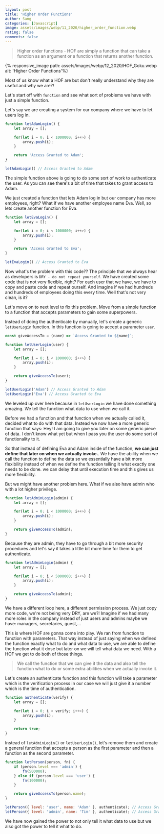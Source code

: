 ```yaml
---
layout: post
title: 'Higher Order Functions'
author: Sang
categories: [Javascript]
image: assets/images/webp/11_2020/higher_order_function.webp
rating: false
comments: false
---
```


> Higher order functions - HOF are simply a function that can take a function as an argument or a function that returns another function.

{% responsive_image path: assets/images/webp/12_2020/HOF_Goku.webp alt: 'Higher Order Functions'%}

Most of us know what a HOF are but don't really understand why they are useful and why we are?!

Let's start off with `function` and see what sort of problems we have with just a simple function.

Let's say we are creating a system for our company where we have to let users log in.

```javascript
function letAdamLogin() {
	let array = [];

	for(let i = 0; i < 1000000; i++>) {
		array.push(i);
	}

	return 'Access Granted to Adam';
}

letAdamLogin() // Access Granted to Adam
```

The simple function above is going to do some sort of work to authenticate the user. As you can see there's a bit of time that takes to grant access to Adam.

We just created a function that lets Adam log in but our company has more employees, right? What if we have another employee name Eva. Well, so lets create another function for Eva.

```javascript
function letEvaLogin() {
	let array = [];

	for(let i = 0; i < 1000000; i++>) {
		array.push(i);
	}

	return 'Access Granted to Eva';
}

letEvaLogin() // Access Granted to Eva
```

Now what's the problem with this code?? The principle that we always hear as developers is `DRY - do not repeat yourself`. We have created some code that is not very flexible, right? For each user that we have, we have to copy and paste code and repeat ourself. And imagine if we had hundreds and hundreds of employees doing this every time. Well that's not very clean, is it?

Let's move on to next level to fix this problem. Move from a simple function to a function that accepts parameters to gain some superpowers.

Instead of doing the authenticate by manually, let's create a generic `letUserLogin` function. In this function is going to accept a parameter `user`.

```javascript
const giveAccessTo = (name) => `Access Granted to ${name}`;

function letUserLogin(user) {
	let array = [];

	for(let i = 0; i < 1000000; i++>) {
		array.push(i);
	}

	return giveAccessTo(user);
}

letUserLogin('Adam') // Access Granted to Adam
letUserLogin('Eva') // Access Granted to Eva
```

We leveled up over here because in `letUserLogin` we have done something amazing. We tell the function what data to use when we call it.

Before we had a function and that function when we actually called it, decided what to do with that data. Instead we now have a more generic function that says: Hey! I am going to give you later on some generic piece of data. I don't know what yet but when I pass you the user do some sort of functionality to it.

So that instead of defining Eva and Adam inside of the function, **we can just define that later on when we actually invoke.**. We have the ability when we call the function to define the data so we essentially have a bit more flexibility instead of when we define the function telling it what exactly one needs to be done. we can delay that until execution time and this gives us more flexibility.

But we might have another problem here. What if we also have admin who with a lot higher privilege.

```javascript
function letAdminLogin(admin) {
	let array = [];

	for(let i = 0; i < 1000000; i++>) {
		array.push(i);
	}

	return giveAccessTo(admin);
}
```

Because they are admin, they have to go through a bit more security procedures and let's say it takes a little bit more time for them to get authenticate.

```javascript
function letAdminLogin(admin) {
	let array = [];

	for(let i = 0; i < 5000000; i++>) {
		array.push(i);
	}

	return giveAccessTo(admin);
}
```

We have a different loop here, a different permission process. We just copy more code, we're not being very DRY, are we?! Imagine if we had many more roles in the company instead of just users and admins maybe we have: managers, secretaries, guest,...

This is where HOF are gonna come into play. We ran from function to function with parameters. That way instead of just saying when we defined the function exactly what to do and what data to use, we are able to define the function what it dose but later on we will tell what data we need. With a HOF we get to do both of those things.

> We call the function that we can give it the data and also tell the function what to do or some extra abilities when we actually invoke it.

Let's create an authenticate function and this function will take a parameter which is the verification process in our case we will just give it a number which is the time of authentication.

```javascript
function authenticate(verify) {
	let array = [];

	for(let i = 0; i < verify; i++>) {
		array.push(i);
	}

	return true;
}
```

Instead of `letAdminLogin()` or `letUserLogin()`, let's remove them and create a general function that accepts a person as the first parameter and then a function as the second parameter.

```javascript
function letPerson(person, fn) {
	if (person.level === 'admin') {
		fn(500000);
	} else if (person.level === 'user') {
		fn(100000);
	}

	return giveAccessTo(person.name);
}

letPerson({ level: 'user', name: 'Adam' }, authenticate); // Access Granted to Adam
letPerson({ level: 'admin', name: 'Tim' }, authenticate); // Access Granted to Tim
```

We have now gained the power to not only tell it what data to use but we also got the power to tell it what to do.
